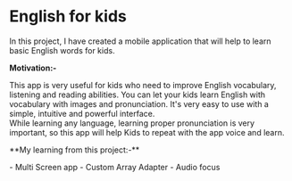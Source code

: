 # English for kids

In this project, I have created a mobile application that will help to learn basic English words for kids.

**Motivation:-**
<p>This app is very useful for kids who need to improve English vocabulary, listening and reading abilities. You can let your kids learn English with vocabulary with images and pronunciation. It's very easy to use with a simple, intuitive and powerful interface.<br>While learning any language, learning proper pronunciation is very important, so this app will help Kids to repeat with the app voice and learn.
</p>
**My learning from this project:-**
<p>
- Multi Screen app
- Custom Array Adapter
- Audio focus
</p>
